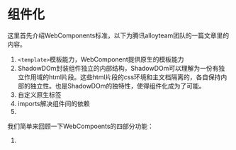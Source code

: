 # 组件化
这里首先介绍WebComponents标准，以下为腾讯alloyteam团队的一篇文章里的内容。
1. `<template>`模板能力，WebComponent提供原生的模板能力
2. ShadowDOm封装组件独立的内部结构，ShadowDOm可以理解为一份有独立作用域的html片段。这些html片段的css环境和主文档隔离的，各自保持内部的独立性。也是ShadowDOm的独特性，使得组件化成为了可能。
3. 自定义原生标签
4. imports解决组件间的依赖
5. <link rel="import" href="datapciker.html">

我们简单来回顾一下WebCompoents的四部分功能：
1. <template>定义组件的HTML模板能力
2. Shadow Dom封装组件的内部结构，并且保持其独立性
3. Custom Element 对外提供组件的标签，实现自定义标签
4. import解决组件结合和依赖加载

由此我们能看出一个真正成熟可靠的组件化方案，需要具备的能力:
- **资源高内聚**---- 组件资源内部高内聚，组件资源由自身加载控制
- **作用域独立**----内部结构密封，不与全局或其他组件产生影响
- **自定义标签**----定义组件的使用方式
- **可相互组合**----组件真正强大的地方，组件间组装整合
- **接口规范化**----组件接口有统一规范，或者是生命周期的管理

现在流行的React算是很好的实现了组件化，这里我想谈的是自己对于组件化的理解，探究和尝试。 我认为组件化可分为UI组件化和JS方面的组件化(名字没有想好)。以下是对于这两方面的想法:

## 组件化之UI组件化
所谓UI组件化，可以想到这里涉及到了HTML和CSS。

在HTML上，我们应该保证组件内部的标签要语义化。组件的自定义标签具有语义，是对组件的一种说明，概况。简单的说就是,**组件内部标签对内语义化，组件自定义标签对外语义化**

对内语义化保存自定义标签具有正确的语义，自定义标签对外语义是对内部标签组合出的功能概括。

在CSS上，保证代码上的模块化，具有独立作用域；内部的布局，字体的变化(不包括颜色这类是不可控的)只由其最外层容器影响。概括的说就是，**组件内部的布局只受容器变化影响。在容器不受外部影响变化的前提下，内部容器的样式不被外部所影响**

_但是实际上_，我认为CSS是这里最不可控的。我们能保证在代码上模块化，独立作用域，这是在写less(或者使用sass)上得到的体验，比如下面:

```css
#header{
  h1{
    a{

    }
  }
  nav {
    ul {
      li {

      }
    }
  }
}
```

在写less的时候，能感受到所有的样式都在#header的作用域下发挥作用。实际上也是这样的，但是我为什么说CSS是最不可控的呢？这也是我对于CSS畏惧的地方----**同一个组件结构是可以具有不一样的样式的**，也就是说在我们的html结构相同，js实现的一些功能也相同的时候，但是我们的样式是可以不同的，布局，颜色，字体等等。所以同样是一个导航组件，可能会有不同的样子。这里我认为他们算是不同的组件，因为组件是由结构，样式和逻辑构成的。我把没有样式的组件叫做 **无样式组件** 或 **可重复利用用组件** ，而具有样式的组件叫做 **完全体组件** 或者 **一次性组件**。

PS：这里只是一个菜鸟(目前实习还未找到)的看法，缺少实践，只能自己去想和尝试，请大牛能指出问题，虚心求教。明天会继续探求和尝试。
